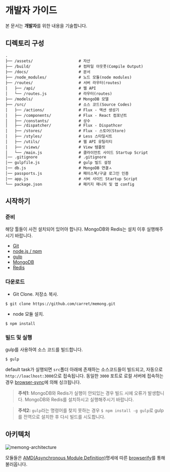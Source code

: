 # 개발자 가이드
본 문서는 **개발자**를 위한 내용을 기술합니다.

## 디렉토리 구성

```
.
├── /assets/                    # 자산
├── /build/                     # 컴파일 아웃풋(Compile Output)
├── /docs/                      # 문서
├── /node_modules/              # 노드 모듈(node modules)
├── /routes/                    # 서버 라우터(routes)
│   ├── /api/                   # 웹 API
│   └── /routes.js              # 라우터(routes)
├── /models/                    # MongoDB 모델
├── /src/                       # 소스 코드(Source Codes)
│   ├── /actions/               # Flux - 액션 생성기
│   ├── /components/            # Flux - React 컴포넌트
│   ├── /constants/             # 상수
│   ├── /dispatcher/            # Flux - Dispathcer
│   ├── /stores/                # Flux - 스토어(Store)
│   ├── /styles/                # Less 스타일시트
│   ├── /utils/                 # 웹 API 유틸리티
│   ├── /views/                 # View 템플릿
│   └── /main.js                # 클라이언트 사이드 Startup Script
│── .gitignore                  # .gitignore
│── gulpfile.js                 # gulp 빌드 설정
│── db.js                       # MongoDB 연결ㅅ
│── passports.js                # 페이스북/구글 로그인 인증
│── app.js                      # 서버 사이드 Startup Script
└── package.json                # 패키지 매니저 및 앱 config
```


## 시작하기

### 준비
해당 툴들이 사전 설치되어 있어야 합니다. MongoDB와 Redis는 설치 이후 실행해주시기 바랍니다.

* [Git](http://git-scm.com/)
* [node.js / npm](https://nodejs.org/en/)
* [gulp](http://gulpjs.com/)
* [MongoDB](https://www.mongodb.org/)
* [Redis](http://www.redis.io/)


### 다운로드

* Git Clone. 저장소 복사.

```shell
$ git clone https://github.com/carret/memong.git
```

* node 모듈 설치.

```shell
$ npm install
```

### 빌드 및 실행

gulp를 사용하여 소스 코드를 빌드합니다.


```shell
$ gulp
```

default task가 실행되면 ``src``폴더 아래에 존재하는 소스코드들이 빌드되고, 자동으로 ``http://loaclhost:3000``으로 접속됩니다. 동일한 ``3000`` 포트로 로컬 서버에 접속하는 경우 [browser-sync](http://www.browsersync.io/)에 의해 싱크됩니다.


> **주석1**: MongoDB와 Redis가 실행이 안되있는 경우 빌드 시에 오류가 발생합니다. MongoDB와 Redis를 설치하시고 실행해주시기 바랍니다.

> **주석2:** ``gulp``라는 명령어를 찾지 못하는 경우 ``$ npm install -g gulp``로 gulp를 전역으로 설치한 후 다시 빌드를 시도합니다.


## 아키텍처

![memong-architecture](https://farm1.staticflickr.com/728/22903475152_7265387735_k.jpg)

모듈들은 [AMD(Asynchronous Module Definition)](https://github.com/amdjs/amdjs-api/wiki/AMD)명세에 따른 [browserify](http://browserify.org/)를 통해 불러옵니다.

